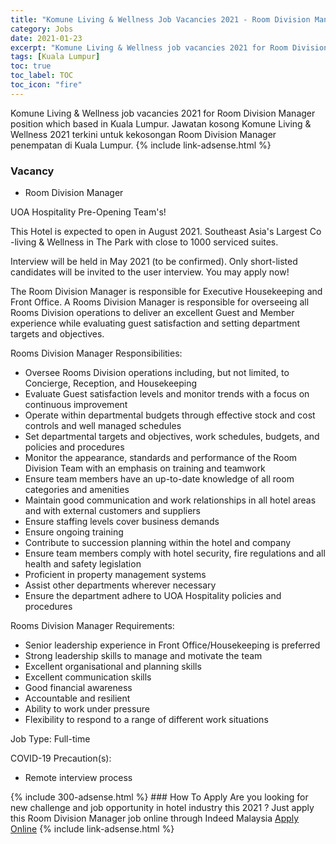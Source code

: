 ```yaml
---
title: "Komune Living & Wellness Job Vacancies 2021 - Room Division Manager" 
category: Jobs 
date: 2021-01-23 
excerpt: "Komune Living & Wellness job vacancies 2021 for Room Division Manager position which based in Kuala Lumpur. Jawatan kosong Komune Living & Wellness 2021 terkini untuk kekosongan Room Division Manager penempatan di Kuala Lumpur" 
tags: [Kuala Lumpur] 
toc: true 
toc_label: TOC 
toc_icon: "fire" 
--- 
```


Komune Living & Wellness job vacancies 2021 for Room Division Manager position which based in Kuala Lumpur. Jawatan kosong Komune Living & Wellness 2021 terkini untuk kekosongan Room Division Manager penempatan di Kuala Lumpur. 
{% include link-adsense.html %} 
### Vacancy 
- Room Division Manager 
<div><p>UOA Hospitality Pre-Opening Team's!</p><p>This Hotel is expected to open in August 2021. Southeast Asia's Largest Co -living &amp; Wellness in The Park with close to 1000 serviced suites.</p><p>Interview will be held in May 2021 (to be confirmed). Only short-listed candidates will be invited to the user interview. You may apply now!</p><p>The Room Division Manager is responsible for Executive Housekeeping and Front Office. A Rooms Division Manager is responsible for overseeing all Rooms Division operations to deliver an excellent Guest and Member experience while evaluating guest satisfaction and setting department targets and objectives.</p><p>Rooms Division Manager Responsibilities:</p><ul><li>Oversee Rooms Division operations including, but not limited, to Concierge, Reception, and Housekeeping</li><li>Evaluate Guest satisfaction levels and monitor trends with a focus on continuous improvement</li><li>Operate within departmental budgets through effective stock and cost controls and well managed schedules</li><li>Set departmental targets and objectives, work schedules, budgets, and policies and procedures</li><li>Monitor the appearance, standards and performance of the Room Division Team with an emphasis on training and teamwork</li><li>Ensure team members have an up-to-date knowledge of all room categories and amenities</li><li>Maintain good communication and work relationships in all hotel areas and with external customers and suppliers</li><li>Ensure staffing levels cover business demands</li><li>Ensure ongoing training</li><li>Contribute to succession planning within the hotel and company</li><li>Ensure team members comply with hotel security, fire regulations and all health and safety legislation</li><li>Proficient in property management systems</li><li>Assist other departments wherever necessary</li><li>Ensure the department adhere to UOA Hospitality policies and procedures</li></ul><p>Rooms Division Manager Requirements:</p><ul><li>Senior leadership experience in Front Office/Housekeeping is preferred</li><li>Strong leadership skills to manage and motivate the team</li><li>Excellent organisational and planning skills</li><li>Excellent communication skills</li><li>Good financial awareness</li><li>Accountable and resilient</li><li>Ability to work under pressure</li><li>Flexibility to respond to a range of different work situations</li></ul><p>Job Type: Full-time</p><p>COVID-19 Precaution(s):</p><ul><li>Remote interview process</li></ul></div> 
{% include 300-adsense.html %} 
### How To Apply 
Are you looking for new challenge and job opportunity in hotel industry this 2021 ?
Just apply this Room Division Manager job online through Indeed Malaysia 
<a href="https://malaysia.indeed.com/viewjob?jk=8c58fb9522c46de9" class="btn btn--info" target="_blank" rel="nofollow noopenner">Apply Online</a> 
{% include link-adsense.html %} 